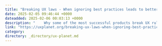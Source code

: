 ```yaml
---
title: "Breaking UX laws - When ignoring best practices leads to better design"
date: 2025-02-05 09:46:44 +0000
dateadded: 2025-02-06 00:03:13 +0000
description: "    Why some of the most successful products break UX rules — and why you might want to as well.  Continue reading on UX Planet »  "
link: "https://uxplanet.org/breaking-ux-laws-when-ignoring-best-practices-leads-to-better-design-a3c50ca52057?source=rss----819cc2aaeee0---4"
category:
directory: _directory/ux-planet.md
---
```

